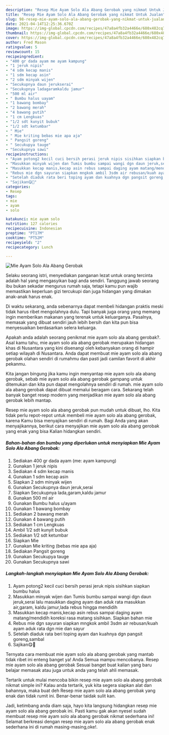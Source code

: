 ```yaml
---
description: "Resep Mie Ayam Solo Ala Abang Gerobak yang nikmat Untuk Jualan"
title: "Resep Mie Ayam Solo Ala Abang Gerobak yang nikmat Untuk Jualan"
slug: 98-resep-mie-ayam-solo-ala-abang-gerobak-yang-nikmat-untuk-jualan
date: 2021-04-14T12:25:36.670Z
image: https://img-global.cpcdn.com/recipes/47a8a4fb32a4466e/680x482cq70/mie-ayam-solo-ala-abang-gerobak-foto-resep-utama.jpg
thumbnail: https://img-global.cpcdn.com/recipes/47a8a4fb32a4466e/680x482cq70/mie-ayam-solo-ala-abang-gerobak-foto-resep-utama.jpg
cover: https://img-global.cpcdn.com/recipes/47a8a4fb32a4466e/680x482cq70/mie-ayam-solo-ala-abang-gerobak-foto-resep-utama.jpg
author: Fred Mason
ratingvalue: 5
reviewcount: 15
recipeingredient:
- "400 gr dada ayam me ayam kampung"
- "1 jeruk nipis"
- "4 sdm kecap manis"
- "1 sdm kecap asin"
- "2 sdm minyak wijen"
- "Secukupnya daun jerukserai"
- "Secukupnya ladagaramkaldu jamur"
- "500 ml air"
- " Bumbu halus uayam"
- "1 bawang bombay"
- "2 bawang merah"
- "4 bawang putih"
- "1 cm Lengkuas"
- "1/2 sdt kunyit bubuk"
- "1/2 sdt ketumbar"
- " Mie"
- " Mie kriting bebas mie apa aja"
- " Pangsit goreng"
- " Secukupya tauge"
- "Secukupnya sawi"
recipeinstructions:
- "Ayam potong2 kecil cuci bersih perasi jeruk nipis sisihkan siapkan bumbu halus"
- "Masukkan minyak wijen dan Tumis bumbu sampai wangi dgn daun jeruk,serai lalu masukkan daging ayam dan aduk rata masukkan air,garam, kaldu jamur,lada rebus hingga mendidih"
- "Masukkan kecap manis,kecap asin rebus sampai daging ayam matang/mendidih koreksi rasa matang sisihkan. Siapkan bahan mie"
- "Rebus mie dgn sayuran siapkan mngkok ambil 3sdm air rebusan/kuah ayam aduk rata dgn mie dan sayur"
- "Setelah diaduk rata beri toping ayam dan kuahnya dgn pangsit goreng,sambal"
- "Sajikan😋🤤"
categories:
- Resep
tags:
- mie
- ayam
- solo

katakunci: mie ayam solo 
nutrition: 127 calories
recipecuisine: Indonesian
preptime: "PT17M"
cooktime: "PT52M"
recipeyield: "2"
recipecategory: Lunch

---
```



![Mie Ayam Solo Ala Abang Gerobak](https://img-global.cpcdn.com/recipes/47a8a4fb32a4466e/680x482cq70/mie-ayam-solo-ala-abang-gerobak-foto-resep-utama.jpg)

Selaku seorang istri, menyediakan panganan lezat untuk orang tercinta adalah hal yang mengasyikan bagi anda sendiri. Tanggung jawab seorang ibu bukan sekadar mengurus rumah saja, tetapi kamu pun wajib memastikan keperluan gizi tercukupi dan juga hidangan yang dimakan anak-anak harus enak.

Di waktu  sekarang, anda sebenarnya dapat membeli hidangan praktis meski tidak harus ribet mengolahnya dulu. Tapi banyak juga orang yang memang ingin memberikan makanan yang terenak untuk keluarganya. Pasalnya, memasak yang dibuat sendiri jauh lebih bersih dan kita pun bisa menyesuaikan berdasarkan selera keluarga. 



Apakah anda adalah seorang penikmat mie ayam solo ala abang gerobak?. Asal kamu tahu, mie ayam solo ala abang gerobak merupakan hidangan khas di Nusantara yang kini disenangi oleh kebanyakan orang di hampir setiap wilayah di Nusantara. Anda dapat membuat mie ayam solo ala abang gerobak olahan sendiri di rumahmu dan pasti jadi camilan favorit di akhir pekanmu.

Kita jangan bingung jika kamu ingin menyantap mie ayam solo ala abang gerobak, sebab mie ayam solo ala abang gerobak gampang untuk ditemukan dan kita pun dapat mengolahnya sendiri di rumah. mie ayam solo ala abang gerobak dapat dibuat memalui beragam cara. Sekarang telah banyak banget resep modern yang menjadikan mie ayam solo ala abang gerobak lebih mantap.

Resep mie ayam solo ala abang gerobak pun mudah untuk dibuat, lho. Kita tidak perlu repot-repot untuk membeli mie ayam solo ala abang gerobak, karena Kamu bisa menyajikan sendiri di rumah. Bagi Anda yang akan menyajikannya, berikut cara menyajikan mie ayam solo ala abang gerobak yang enak yang bisa Kalian hidangkan sendiri.

<!--inarticleads1-->

##### Bahan-bahan dan bumbu yang diperlukan untuk menyiapkan Mie Ayam Solo Ala Abang Gerobak:

1. Sediakan 400 gr dada ayam (me: ayam kampung)
1. Gunakan 1 jeruk nipis
1. Sediakan 4 sdm kecap manis
1. Gunakan 1 sdm kecap asin
1. Siapkan 2 sdm minyak wijen
1. Gunakan Secukupnya daun jeruk,serai
1. Siapkan Secukupnya lada,garam,kaldu jamur
1. Gunakan 500 ml air
1. Gunakan  Bumbu halus u/ayam
1. Gunakan 1 bawang bombay
1. Sediakan 2 bawang merah
1. Gunakan 4 bawang putih
1. Sediakan 1 cm Lengkuas
1. Ambil 1/2 sdt kunyit bubuk
1. Sediakan 1/2 sdt ketumbar
1. Siapkan  Mie
1. Gunakan  Mie kriting (bebas mie apa aja)
1. Sediakan  Pangsit goreng
1. Gunakan  Secukupya tauge
1. Gunakan Secukupnya sawi




<!--inarticleads2-->

##### Langkah-langkah menyiapkan Mie Ayam Solo Ala Abang Gerobak:

1. Ayam potong2 kecil cuci bersih perasi jeruk nipis sisihkan siapkan bumbu halus
1. Masukkan minyak wijen dan Tumis bumbu sampai wangi dgn daun jeruk,serai lalu masukkan daging ayam dan aduk rata masukkan air,garam, kaldu jamur,lada rebus hingga mendidih
1. Masukkan kecap manis,kecap asin rebus sampai daging ayam matang/mendidih koreksi rasa matang sisihkan. Siapkan bahan mie
1. Rebus mie dgn sayuran siapkan mngkok ambil 3sdm air rebusan/kuah ayam aduk rata dgn mie dan sayur
1. Setelah diaduk rata beri toping ayam dan kuahnya dgn pangsit goreng,sambal
1. Sajikan😋🤤




Ternyata cara membuat mie ayam solo ala abang gerobak yang mantab tidak ribet ini enteng banget ya! Anda Semua mampu mencobanya. Resep mie ayam solo ala abang gerobak Sesuai banget buat kalian yang baru belajar memasak atau juga untuk anda yang telah ahli memasak.

Tertarik untuk mulai mencoba bikin resep mie ayam solo ala abang gerobak nikmat simple ini? Kalau anda tertarik, yuk kita segera siapkan alat dan bahannya, maka buat deh Resep mie ayam solo ala abang gerobak yang enak dan tidak rumit ini. Benar-benar taidak sulit kan. 

Jadi, ketimbang anda diam saja, hayo kita langsung hidangkan resep mie ayam solo ala abang gerobak ini. Pasti kamu gak akan nyesel sudah membuat resep mie ayam solo ala abang gerobak nikmat sederhana ini! Selamat berkreasi dengan resep mie ayam solo ala abang gerobak enak sederhana ini di rumah masing-masing,oke!.

